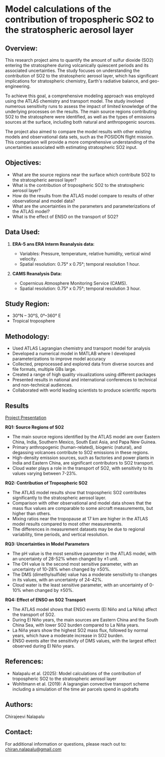 # Model calculations of the contribution of tropospheric SO2 to the stratospheric aerosol layer

## Overview:
This research project aims to quantify the amount of sulfur dioxide (SO2) entering the stratosphere during volcanically quiescent periods and its associated uncertainties. The study focuses on understanding the contribution of SO2 to the stratospheric aerosol layer, which has significant implications for stratospheric chemistry, Earth's radiative balance, and geo-engineering. 

To achieve this goal, a comprehensive modeling approach was employed using the ATLAS chemistry and transport model. The study involved numerous sensitivity runs to assess the impact of limited knowledge of the underlying processes on the results. The main source regions contributing SO2 to the stratosphere were identified, as well as the types of emissions sources at the surface, including both natural and anthropogenic sources. 

The project also aimed to compare the model results with other existing models and observational data sets, such as the POSIDON flight mission. This comparison will provide a more comprehensive understanding of the uncertainties associated with estimating stratospheric SO2 input. 

## Objectives:
- What are the source regions near the surface which contribute SO2 to the stratospheric aerosol layer?
- What is the contribution of tropospheric SO2 to the stratospheric aerosol layer?
- How do the results from the ATLAS model compare to results of other observational and model data?
- What are the uncertainties in the parameters and parameterizations of the ATLAS model?
- What is the effect of ENSO on the transport of SO2? 

## Data Used:
1. **ERA-5 ans ERA Interm Reanalysis data:**
   - Variables: Pressure, temperature, relative humidity, vertical wind velocity.
   - Spatial resolution: 0.75° x 0.75°; temporal resolution 1 hour.

2. **CAMS Reanalysis Data:**
   - Copernicus Atmosphere Monitoring Service (CAMS).
   - Spatial resolution: 0.75° x 0.75°; temporal resolution 3 hour.

## Study Region:
- 30°N – 30°S, 0°–360° E
- Tropical troposphere

## Methodology:
- Used ATLAS Lagrangian chemistry and transport model for analysis
- Developed a numerical model in MATLAB where I developed parameterizations to improve model accuracy 
- Collected, preprocessed and explored data from diverse sources and file formats, multiple GBs large.
- Created a range of high quality visualizations using different packages
- Presented results in national and international conferences to technical and non-technical audiences.
- Collaborated with world leading scientists to produce scientific reports

## Results

[Project Presentation](https://github.com/nalapalu/PhD_research/blob/main/Thesis_Defence_Presntaion_Chiran.pdf)

**RQ1: Source Regions of SO2**

* The main source regions identified by the ATLAS model are over Eastern China, India, Southern Mexico, South East Asia, and Papa New Guinea.
* Primary anthropogenic (human-related), biogenic (natural), and degassing volcanoes contribute to SO2 emissions in these regions.
* High-density emission sources, such as factories and power plants in India and Eastern China, are significant contributors to SO2 transport.
* Cloud water plays a role in the transport of SO2, with sensitivity to its values varying between 7-23%.

**RQ2: Contribution of Tropospheric SO2**

* The ATLAS model results show that tropospheric SO2 contributes significantly to the stratospheric aerosol layer.
* Comparison with other observational and model data shows that the mass flux values are comparable to some aircraft measurements, but higher than others.
* Mixing ratios near the tropopause at 17 km are higher in the ATLAS model results compared to most other measurements.
* The differences in measurement datasets may be due to regional variability, time periods, and vertical resolution.

**RQ3: Uncertainties in Model Parameters**

* The pH value is the most sensitive parameter in the ATLAS model, with an uncertainty of 28-52% when changed by ±1 unit.
* The OH value is the second most sensitive parameter, with an uncertainty of 10-28% when changed by ±50%.
* The DMS (dimethylsulfide) value has a moderate sensitivity to changes in its values, with an uncertainty of 24-42%.
* Cloud water is the least sensitive parameter, with an uncertainty of 0-10% when changed by ±50%.

**RQ4: Effect of ENSO on SO2 Transport**

* The ATLAS model shows that ENSO events (El Niño and La Niña) affect the transport of SO2.
* During El Niño years, the main sources are Eastern China and the South China Sea, with lower SO2 burden compared to La Niña years.
* La Niña years show the highest SO2 mass flux, followed by normal years, which have a moderate increase in SO2 burden.
* ENSO events alter the sensitivity of DMS values, with the largest effect observed during El Niño years.


## References:
- Nalapalu et al. (2025): Model calculations of the contribution of tropospheric SO2 to the stratospheric aerosol layer
- Wohltmann et al. (2019): A lagrangian convective transport scheme including a simulation of the time air parcels spend in updrafts 

## Authors:
Chirajeevi Nalapalu

## Contact:
For additional information or questions, please reach out to:
chiran.nalapalu@gmail.com
